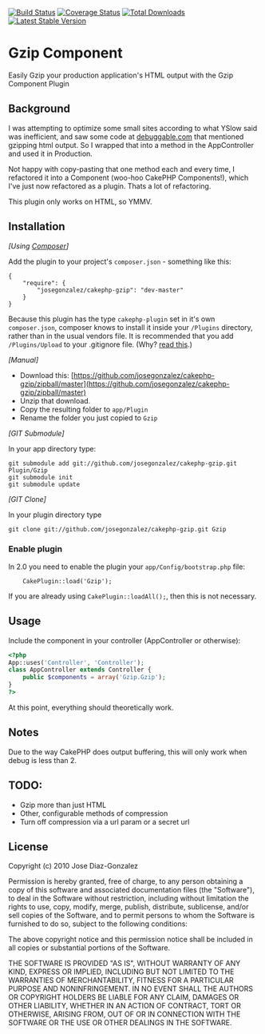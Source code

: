 [![Build Status](https://travis-ci.org/josegonzalez/cakephp-gzip.png?branch=master)](https://travis-ci.org/josegonzalez/cakephp-gzip) [![Coverage Status](https://coveralls.io/repos/josegonzalez/cakephp-gzip/badge.png?branch=master)](https://coveralls.io/r/josegonzalez/cakephp-gzip?branch=master) [![Total Downloads](https://poser.pugx.org/josegonzalez/cakephp-gzip/d/total.png)](https://packagist.org/packages/josegonzalez/cakephp-gzip) [![Latest Stable Version](https://poser.pugx.org/josegonzalez/cakephp-gzip/v/stable.png)](https://packagist.org/packages/josegonzalez/cakephp-gzip)

# Gzip Component

Easily Gzip your production application's HTML output with the Gzip Component Plugin

## Background

I was attempting to optimize some small sites according to what YSlow said was inefficient, and saw some code at [debuggable.com](http://debuggable.com/posts/issues-with-output-buffering-in-cakephp:480f4dd5-b4fc-42a7-a5ab-4544cbdd56cb) that mentioned gzipping html output. So I wrapped that into a method in the AppController and used it in Production.

Not happy with copy-pasting that one method each and every time, I refactored it into a Component (woo-hoo CakePHP Components!), which I've just now refactored as a plugin. Thats a lot of refactoring.

This plugin only works on HTML, so YMMV.

## Installation

_[Using [Composer](http://getcomposer.org/)]_

Add the plugin to your project's `composer.json` - something like this:

    {
        "require": {
            "josegonzalez/cakephp-gzip": "dev-master"
        }
    }

Because this plugin has the type `cakephp-plugin` set in it's own `composer.json`, composer knows to install it inside your `/Plugins` directory, rather than in the usual vendors file. It is recommended that you add `/Plugins/Upload` to your .gitignore file. (Why? [read this](http://getcomposer.org/doc/faqs/should-i-commit-the-dependencies-in-my-vendor-directory.md).)

_[Manual]_

* Download this: [https://github.com/josegonzalez/cakephp-gzip/zipball/master](https://github.com/josegonzalez/cakephp-gzip/zipball/master)
* Unzip that download.
* Copy the resulting folder to `app/Plugin`
* Rename the folder you just copied to `Gzip`

_[GIT Submodule]_

In your app directory type:

    git submodule add git://github.com/josegonzalez/cakephp-gzip.git Plugin/Gzip
    git submodule init
    git submodule update

_[GIT Clone]_

In your plugin directory type

    git clone git://github.com/josegonzalez/cakephp-gzip.git Gzip

### Enable plugin

In 2.0 you need to enable the plugin your `app/Config/bootstrap.php` file:

		CakePlugin::load('Gzip');

If you are already using `CakePlugin::loadAll();`, then this is not necessary.

## Usage

Include the component in your controller (AppController or otherwise):

```php
<?php
App::uses('Controller', 'Controller');
class AppController extends Controller {
    public $components = array('Gzip.Gzip');
}
?>
```

At this point, everything should theoretically work.

## Notes

Due to the way CakePHP does output buffering, this will only work when debug is less than 2.

## TODO:

- Gzip more than just HTML
- Other, configurable methods of compression
- Turn off compression via a url param or a secret url

## License

Copyright (c) 2010 Jose Diaz-Gonzalez

Permission is hereby granted, free of charge, to any person obtaining a copy
of this software and associated documentation files (the "Software"), to deal
in the Software without restriction, including without limitation the rights
to use, copy, modify, merge, publish, distribute, sublicense, and/or sell
copies of the Software, and to permit persons to whom the Software is
furnished to do so, subject to the following conditions:

The above copyright notice and this permission notice shall be included in
all copies or substantial portions of the Software.

THE SOFTWARE IS PROVIDED "AS IS", WITHOUT WARRANTY OF ANY KIND, EXPRESS OR
IMPLIED, INCLUDING BUT NOT LIMITED TO THE WARRANTIES OF MERCHANTABILITY,
FITNESS FOR A PARTICULAR PURPOSE AND NONINFRINGEMENT. IN NO EVENT SHALL THE
AUTHORS OR COPYRIGHT HOLDERS BE LIABLE FOR ANY CLAIM, DAMAGES OR OTHER
LIABILITY, WHETHER IN AN ACTION OF CONTRACT, TORT OR OTHERWISE, ARISING FROM,
OUT OF OR IN CONNECTION WITH THE SOFTWARE OR THE USE OR OTHER DEALINGS IN
THE SOFTWARE.
